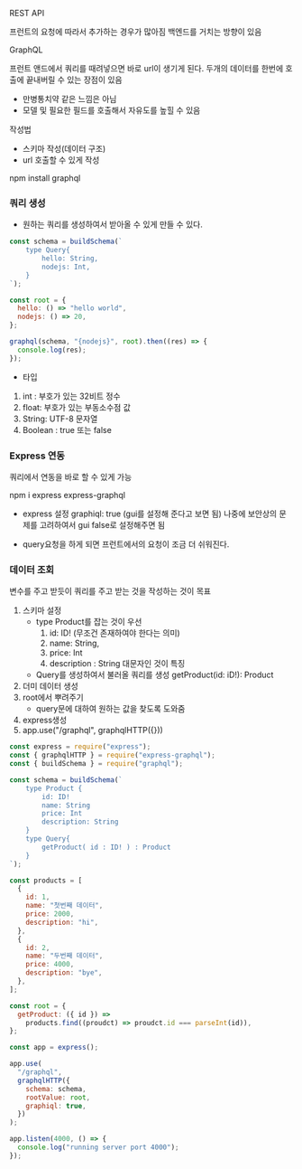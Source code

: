 REST API

프런트의 요청에 따라서 추가하는 경우가 많아짐
백엔드를 거치는 방향이 있음

GraphQL

프런트 앤드에서 쿼리를 때려넣으면 바로 url이 생기게 된다.
두개의 데이터를 한번에 호출에 끝내버릴 수 있는 장점이 있음

- 만병통치약 같은 느낌은 아님
- 모델 및 필요한 필드를 호출해서 자유도를 높힐 수 있음

작성법

- 스키마 작성(데이터 구조)
- url 호출할 수 있게 작성

npm install graphql

### 쿼리 생성

- 원하는 쿼리를 생성하여서 받아올 수 있게 만들 수 있다.

```javascript
const schema = buildSchema(`
    type Query{
        hello: String,
        nodejs: Int,
    }
`);

const root = {
  hello: () => "hello world",
  nodejs: () => 20,
};

graphql(schema, "{nodejs}", root).then((res) => {
  console.log(res);
});
```

- 타입

1. int : 부호가 있는 32비트 정수
1. float: 부호가 있는 부동소수점 값
1. String: UTF-8 문자열
1. Boolean : true 또는 false

### Express 연동

쿼리에서 연동을 바로 할 수 있게 가능

npm i express express-graphql

- express 설정
  graphiql: true (gui를 설정해 준다고 보면 됨)
  나중에 보안상의 문제를 고려하여서 gui false로 설정해주면 됨

* query요청을 하게 되면 프런트에서의 요청이 조금 더 쉬워진다.

### 데이터 조회

변수를 주고 받듯이 쿼리를 주고 받는 것을 작성하는 것이 목표

1. 스키마 설정
   - type Product를 잡는 것이 우선
     1. id: ID! (무조건 존재하여야 한다는 의미)
     1. name: String,
     1. price: Int
     1. description : String 대문자인 것이 특징
   - Query를 생성하여서 불러올 쿼리를 생성
     getProduct(id: iD!): Product
1. 더미 데이터 생성
1. root에서 뿌려주기
   - query문에 대하여 원하는 값을 찾도록 도와줌
1. express생성
1. app.use("/graphql", graphqlHTTP({}))

```js
const express = require("express");
const { graphqlHTTP } = require("express-graphql");
const { buildSchema } = require("graphql");

const schema = buildSchema(`
    type Product {
        id: ID!
        name: String
        price: Int
        description: String
    }
    type Query{
        getProduct( id : ID! ) : Product
    }
`);

const products = [
  {
    id: 1,
    name: "첫번째 데이터",
    price: 2000,
    description: "hi",
  },
  {
    id: 2,
    name: "두번째 데이터",
    price: 4000,
    description: "bye",
  },
];

const root = {
  getProduct: ({ id }) =>
    products.find((proudct) => proudct.id === parseInt(id)),
};

const app = express();

app.use(
  "/graphql",
  graphqlHTTP({
    schema: schema,
    rootValue: root,
    graphiql: true,
  })
);

app.listen(4000, () => {
  console.log("running server port 4000");
});
```
